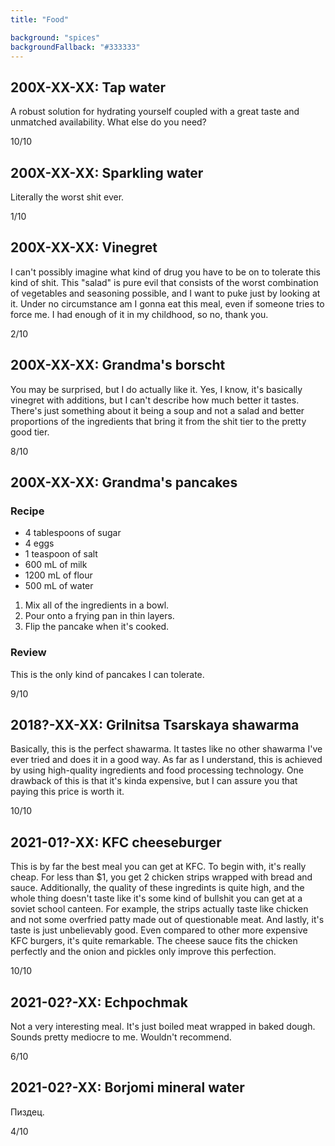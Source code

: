 ```yaml
---
title: "Food"

background: "spices"
backgroundFallback: "#333333"
---
```


## 200X-XX-XX: Tap water

A robust solution for hydrating yourself coupled with a great taste
and unmatched availability. What else do you need?

10/10

## 200X-XX-XX: Sparkling water

Literally the worst shit ever.

1/10

## 200X-XX-XX: Vinegret

I can't possibly imagine what kind of drug you have to be on to
tolerate this kind of shit. This "salad" is pure evil that consists of
the worst combination of vegetables and seasoning possible, and I want
to puke just by looking at it. Under no circumstance am I gonna eat
this meal, even if someone tries to force me. I had enough of it in my
childhood, so no, thank you.

2/10

## 200X-XX-XX: Grandma's borscht

You may be surprised, but I do actually like it. Yes, I know, it's
basically vinegret with additions, but I can't describe how much
better it tastes. There's just something about it being a soup and not
a salad and better proportions of the ingredients that bring it from
the shit tier to the pretty good tier.

8/10

## 200X-XX-XX: Grandma's pancakes

### Recipe

* 4 tablespoons of sugar
* 4 eggs
* 1 teaspoon of salt
* 600 mL of milk
* 1200 mL of flour
* 500 mL of water

1. Mix all of the ingredients in a bowl.
2. Pour onto a frying pan in thin layers.
3. Flip the pancake when it's cooked.

### Review

This is the only kind of pancakes I can tolerate.

9/10

## 2018?-XX-XX: Grilnitsa Tsarskaya shawarma

Basically, this is the perfect shawarma. It tastes like no other
shawarma I've ever tried and does it in a good way. As far as I
understand, this is achieved by using high-quality ingredients and
food processing technology. One drawback of this is that it's kinda
expensive, but I can assure you that paying this price is worth it.

10/10

## 2021-01?-XX: KFC cheeseburger

This is by far the best meal you can get at KFC. To begin with, it's
really cheap. For less than $1, you get 2 chicken strips wrapped with
bread and sauce. Additionally, the quality of these ingredints is
quite high, and the whole thing doesn't taste like it's some kind of
bullshit you can get at a soviet school canteen. For example, the
strips actually taste like chicken and not some overfried patty made
out of questionable meat. And lastly, it's taste is just unbelievably
good. Even compared to other more expensive KFC burgers, it's quite
remarkable. The cheese sauce fits the chicken perfectly and the onion
and pickles only improve this perfection.

10/10

## 2021-02?-XX: Echpochmak

Not a very interesting meal. It's just boiled meat wrapped in baked
dough. Sounds pretty mediocre to me. Wouldn't recommend.

6/10

## 2021-02?-XX: Borjomi mineral water

Пиздец.

4/10
